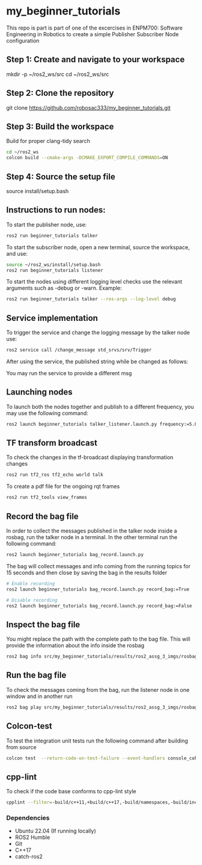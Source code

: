# my_beginner_tutorials
This repo is part is part of one of the excercises in ENPM700: Software Engineering in Robotics to create a simple Publisher Subscriber Node configuration

## Step 1: Create and navigate to your workspace
mkdir -p ~/ros2_ws/src
cd ~/ros2_ws/src

## Step 2: Clone the repository
git clone https://github.com/robosac333/my_beginner_tutorials.git

## Step 3: Build the workspace
Build for proper clang-tidy search
```sh
cd ~/ros2_ws
colcon build --cmake-args -DCMAKE_EXPORT_COMPILE_COMMANDS=ON
```

## Step 4: Source the setup file
source install/setup.bash

## Instructions to run nodes:
To start the publisher node, use:
```sh
ros2 run beginner_tutorials talker
```

To start the subscriber node, open a new terminal, source the workspace, and use:
```sh
source ~/ros2_ws/install/setup.bash
ros2 run beginner_tutorials listener
```
To start the nodes using different logging level checks use the relevant arguments such as -debug or -warn. Example:
```sh
ros2 run beginner_tutorials talker --ros-args --log-level debug
```

## Service implementation
To trigger the service and change the logging message by the talker node use:
```sh
ros2 service call /change_message std_srvs/srv/Trigger
```
After using the service, the published string while be changed as follows:


You may run the service to provide a different msg

## Launching nodes
To launch both the nodes together and publish to a different frequency, you may use the following command:
```sh
ros2 launch beginner_tutorials talker_listener.launch.py frequency:=5.0
```

## TF transform broadcast
To check the changes in the tf-broadcast displaying transformation changes

```sh
ros2 run tf2_ros tf2_echo world talk
```

To create a pdf file for the ongoing rqt frames
```sh
ros2 run tf2_tools view_frames
```

## Record the bag file
In order to collect the messages published in the talker node inside a rosbag, run the talker node in a terminal.
In the other terminal run the following command:

```sh
ros2 launch beginner_tutorials bag_record.launch.py
```
The bag will collect messages and info coming from the running topics for 15 seconds and then close by saving the bag in the results folder

```sh
# Enable recording
ros2 launch beginner_tutorials bag_record.launch.py record_bag:=True

# Disable recording
ros2 launch beginner_tutorials bag_record.launch.py record_bag:=False
```

## Inspect the bag file

You might replace the path with the complete path to the bag file. This will provide the information about the info inside the rosbag
```sh
ros2 bag info src/my_beginner_tutorials/results/ros2_assg_3_imgs/rosbag2_2024_11_14-23_05_31
```

## Run the bag file

To check the messages coming from the bag, run the listener node in one window and in another run 

```sh
ros2 bag play src/my_beginner_tutorials/results/ros2_assg_3_imgs/rosbag2_2024_11_14-23_05_31
```

## Colcon-test

To test the integration unit tests run the following command after building from source

```sh
colcon test  --return-code-on-test-failure --event-handlers console_cohesion+ --packages-select beginner_tutorials
```

## cpp-lint
To check if the code base conforms to cpp-lint style
```sh
cpplint --filter=-build/c++11,+build/c++17,-build/namespaces,-build/include_order $(find . -name *.cpp | grep -v "/build/")
```

### Dependencies

- Ubuntu 22.04 (If running locally)
- ROS2 Humble
- Git
- C++17
- catch-ros2
